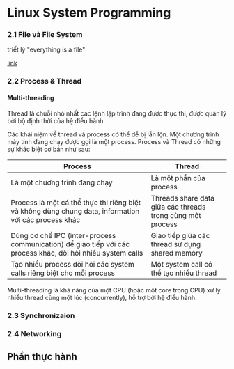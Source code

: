 # Linux System Programming

### 2.1 File và File System

triết lý "everything is a file"

[link](https://www.youtube.com/watch?v=dDwXnB6XeiA)

### 2.2 Process & Thread

#### Multi-threading

Thread là chuỗi nhỏ nhất các lệnh lập trình đang được thực thi, được quản lý bởi bộ định thời của hệ điều hành.

Các khái niệm về thread và process có thể dễ bị lẫn lộn. Một chương trình máy tính đang chạy được gọi là một process. Process và Thread có những sự khác biệt cơ bản như sau:

| Process | Thread |
|---------|--------|
| Là một chương trình đang chạy | Là một phần của process |
| Process là một cá thể thực thi riêng biệt và không dùng chung data, information với các process khác | Threads share data giữa các threads trong cùng một process |
| Dùng cơ chế IPC (inter-process communication) để giao tiếp với các process khác, đòi hỏi nhiều system calls | Giao tiếp giữa các thread sử dụng shared memory |
| Tạo nhiều process đòi hỏi các system calls riêng biệt cho mỗi process | Một system call có thể tạo nhiều thread |

Multi-threading là khả năng của một CPU (hoặc một core trong CPU) xử lý nhiều thread cùng một lúc (concurrently), hỗ trợ bởi hệ điều hành.


### 2.3 Synchronizaion

### 2.4 Networking

## Phần thực hành

